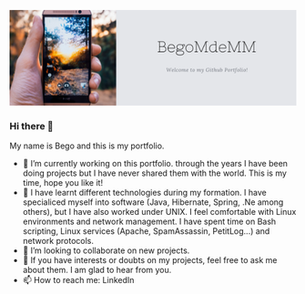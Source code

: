 ![Alt text](https://github.com/BegoMdeMM/BegoMdeMM/blob/main/portfolio.png?raw=true "My Banner")

### Hi there 👋
My name is Bego and this is my portfolio. 

- 🔭 I’m currently working on this portfolio. through the years I have been doing projects but I have never shared them with the world. This is my time, hope you like it!
- 🌱 I have learnt different technologies during my formation. I have specialiced myself into software (Java, Hibernate, Spring, .Ne among others), but I have also worked under UNIX. I feel comfortable with Linux environments and network management. I have spent time on Bash scripting, Linux services (Apache, SpamAssassin, PetitLog...) and network protocols.
- 👯 I’m looking to collaborate on new projects.
- 💬 If you have interests or doubts on my projects, feel free to ask me about them. I am glad to hear from you.
- 📫 How to reach me: LinkedIn


<!--
**BegoMdeMM/BegoMdeMM** is a ✨ _special_ ✨ repository because its `README.md` (this file) appears on your GitHub profile.

Here are some ideas to get you started:

- 🔭 I’m currently working on ...
- 🌱 I’m currently learning ...
- 👯 I’m looking to collaborate on ...
- 🤔 I’m looking for help with ...
- 💬 Ask me about ...
- 📫 How to reach me: ...
- 😄 Pronouns: ...
- ⚡ Fun fact: ...
-->
